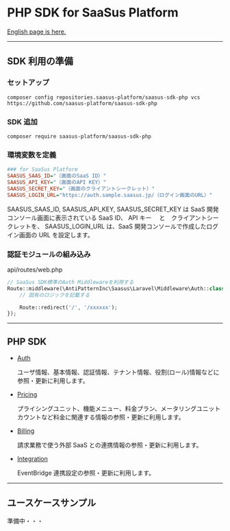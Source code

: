 # PHP SDK for SaaSus Platform

[English page is here.](./README_en.md)

---

## SDK 利用の準備

### セットアップ

```
composer config repositories.saasus-platform/saasus-sdk-php vcs https://github.com/saasus-platform/saasus-sdk-php
```

### SDK 追加

```
composer require saasus-platform/saasus-sdk-php
```

### 環境変数を定義

```ini
### for SaaSus Platform
SAASUS_SAAS_ID="（画面のSaaS ID）"
SAASUS_API_KEY="（画面のAPI KEY）"
SAASUS_SECRET_KEY="（画面のクライアントシークレット）"
SAASUS_LOGIN_URL="https://auth.sample.saasus.jp/（ログイン画面のURL）"
```

SAASUS_SAAS_ID, SAASUS_API_KEY, SAASUS_SECRET_KEY は SaaS 開発コンソール画面に表示されている SaaS ID、 API キー 　と　クライアントシークレットを、
SAASUS_LOGIN_URL は、SaaS 開発コンソールで作成したログイン画面の URL を設定します。

### 認証モジュールの組み込み

api/routes/web.php

```php
// SaaSus SDK標準のAuth Middlewareを利用する
Route::middleware(\AntiPatternInc\Saasus\Laravel\Middleware\Auth::class)->group(function () {
    // 固有のロジックを記載する

    Route::redirect('/', '/xxxxxx');
});
```

---

## PHP SDK

- [Auth](./generated/Auth/README.md)

  ユーザ情報、基本情報、認証情報、テナント情報、役割(ロール)情報などに参照・更新に利用します。

- [Pricing](./generated/Pricing/README.md)

  プライシングユニット、機能メニュー、料金プラン、メータリングユニットカウントなど料金に関連する情報の参照・更新に利用します。

- [Billing](./generated/Billing/README.md)

  請求業務で使う外部 SaaS との連携情報の参照・更新に利用します。

- [Integration](./generated/Integration/README.md)

  EventBridge 連携設定の参照・更新に利用します。

---

## ユースケースサンプル

準備中・・・
